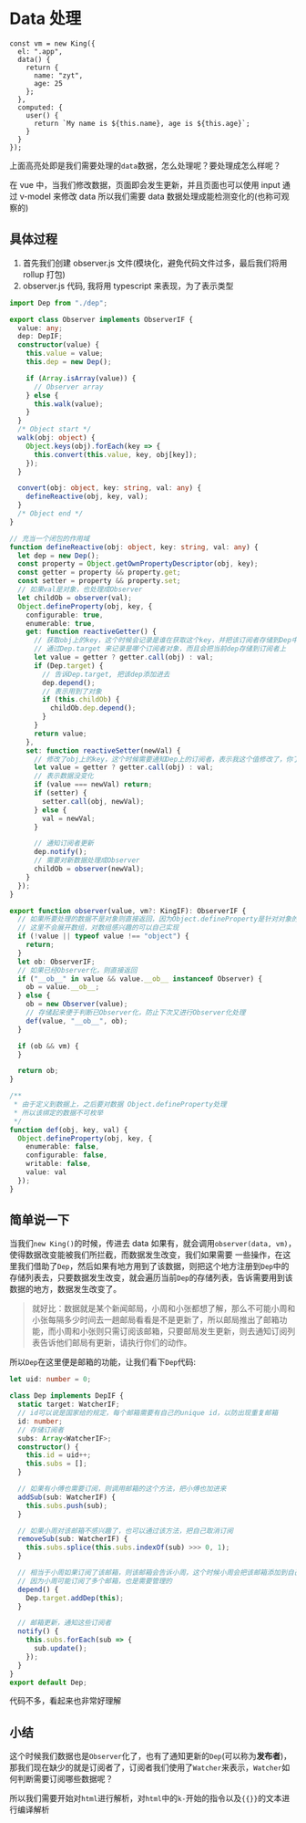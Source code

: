# Data 处理

```js{3-8}
const vm = new King({
  el: ".app",
  data() {
    return {
      name: "zyt",
      age: 25
    };
  },
  computed: {
    user() {
      return `My name is ${this.name}, age is ${this.age}`;
    }
  }
});
```

上面高亮处即是我们需要处理的`data`数据，怎么处理呢？要处理成怎么样呢？

在 vue 中，当我们修改数据，页面即会发生更新，并且页面也可以使用 input 通过 v-model 来修改 data
所以我们需要 data 数据处理成能检测变化的(也称可观察的)

## 具体过程

1. 首先我们创建 observer.js 文件(模块化，避免代码文件过多，最后我们将用 rollup 打包)
2. observer.js 代码, 我将用 typescript 来表现，为了表示类型

```ts
import Dep from "./dep";

export class Observer implements ObserverIF {
  value: any;
  dep: DepIF;
  constructor(value) {
    this.value = value;
    this.dep = new Dep();

    if (Array.isArray(value)) {
      // Observer array
    } else {
      this.walk(value);
    }
  }
  /* Object start */
  walk(obj: object) {
    Object.keys(obj).forEach(key => {
      this.convert(this.value, key, obj[key]);
    });
  }

  convert(obj: object, key: string, val: any) {
    defineReactive(obj, key, val);
  }
  /* Object end */
}

// 充当一个闭包的作用域
function defineReactive(obj: object, key: string, val: any) {
  let dep = new Dep();
  const property = Object.getOwnPropertyDescriptor(obj, key);
  const getter = property && property.get;
  const setter = property && property.set;
  // 如果val是对象，也处理成Observer
  let childOb = observer(val);
  Object.defineProperty(obj, key, {
    configurable: true,
    enumerable: true,
    get: function reactiveGetter() {
      // 获取obj上的key，这个时候会记录是谁在获取这个key，并把该订阅者存储到Dep中
      // 通过Dep.target 来记录是哪个订阅者对象，而且会把当前dep存储到订阅者上
      let value = getter ? getter.call(obj) : val;
      if (Dep.target) {
        // 告诉Dep.target, 把该dep添加进去
        dep.depend();
        // 表示用到了对象
        if (this.childOb) {
          childOb.dep.depend();
        }
      }
      return value;
    },
    set: function reactiveSetter(newVal) {
      // 修改了obj上的key，这个时候需要通知Dep上的订阅者，表示我这个值修改了，你了解一下
      let value = getter ? getter.call(obj) : val;
      // 表示数据没变化
      if (value === newVal) return;
      if (setter) {
        setter.call(obj, newVal);
      } else {
        val = newVal;
      }

      // 通知订阅者更新
      dep.notify();
      // 需要对新数据处理成Observer
      childOb = observer(newVal);
    }
  });
}

export function observer(value, vm?: KingIF): ObserverIF {
  // 如果所要处理的数据不是对象则直接返回，因为Object.defineProperty是针对对象的
  // 这里不会展开数组，对数组感兴趣的可以自己实现
  if (!value || typeof value !== "object") {
    return;
  }
  let ob: ObserverIF;
  // 如果已经Observer化，则直接返回
  if ("__ob__" in value && value.__ob__ instanceof Observer) {
    ob = value.__ob__;
  } else {
    ob = new Observer(value);
    // 存储起来便于判断已Observer化，防止下次又进行Observer化处理
    def(value, "__ob__", ob);
  }

  if (ob && vm) {
  }

  return ob;
}

/**
 * 由于定义到数据上，之后要对数据 Object.defineProperty处理
 * 所以该绑定的数据不可枚举
 */
function def(obj, key, val) {
  Object.defineProperty(obj, key, {
    enumerable: false,
    configurable: false,
    writable: false,
    value: val
  });
}
```

## 简单说一下

当我们`new King()`的时候，传进去 data 如果有，就会调用`observer(data, vm)`，使得数据改变能被我们所拦截，而数据发生改变，我们如果需要
一些操作，在这里我们借助了`Dep`，然后如果有地方用到了该数据，则把这个地方注册到`Dep`中的存储列表去，只要数据发生改变，就会遍历当前`Dep`的存储列表，告诉需要用到该数据的地方，数据发生改变了。

> 就好比：数据就是某个新闻邮局，小周和小张都想了解，那么不可能小周和小张每隔多少时间去一趟邮局看看是不是更新了，所以邮局推出了邮箱功能，而小周和小张则只需订阅该邮箱，只要邮局发生更新，则去通知订阅列表告诉他们邮局有更新，请执行你们的动作。

所以`Dep`在这里便是邮箱的功能，让我们看下`Dep`代码:

```ts
let uid: number = 0;

class Dep implements DepIF {
  static target: WatcherIF;
  // id可以说是国家给的规定，每个邮箱需要有自己的unique id，以防出现重复邮箱
  id: number;
  // 存储订阅者
  subs: Array<WatcherIF>;
  constructor() {
    this.id = uid++;
    this.subs = [];
  }

  // 如果有小傅也需要订阅，则调用邮箱的这个方法，把小傅也加进来
  addSub(sub: WatcherIF) {
    this.subs.push(sub);
  }

  // 如果小周对该邮箱不感兴趣了，也可以通过该方法，把自己取消订阅
  removeSub(sub: WatcherIF) {
    this.subs.splice(this.subs.indexOf(sub) >>> 0, 1);
  }

  // 相当于小周如果订阅了该邮箱，则该邮箱会告诉小周，这个时候小周会把该邮箱添加到自己的列表
  // 因为小周可能订阅了多个邮箱，也是需要管理的
  depend() {
    Dep.target.addDep(this);
  }

  // 邮箱更新，通知这些订阅者
  notify() {
    this.subs.forEach(sub => {
      sub.update();
    });
  }
}
export default Dep;
```

代码不多，看起来也非常好理解

## 小结

这个时候我们数据也是`Observer`化了，也有了通知更新的`Dep`(可以称为**发布者**)，那我们现在缺少的就是订阅者了，订阅者我们使用了`Watcher`来表示，`Watcher`如何判断需要订阅哪些数据呢？

所以我们需要开始对`html`进行解析，对`html`中的`k-`开始的指令以及`{{}}`的文本进行编译解析
